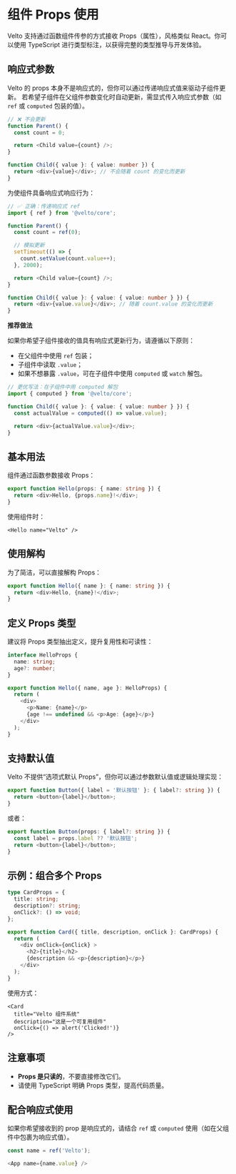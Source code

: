 # 组件 Props 使用

Velto 支持通过函数组件传参的方式接收 Props（属性），风格类似 React。你可以使用 TypeScript 进行类型标注，以获得完整的类型推导与开发体验。

## 响应式参数

Velto 的 props 本身不是响应式的，但你可以通过传递响应式值来驱动子组件更新。
若希望子组件在父组件参数变化时自动更新，需显式传入响应式参数（如 `ref` 或 `computed` 包装的值）。

```ts
// ❌ 不会更新
function Parent() {
  const count = 0;

  return <Child value={count} />;
}

function Child({ value }: { value: number }) {
  return <div>{value}</div>; // 不会随着 count 的变化而更新
}
```

为使组件具备响应式响应行为：

```ts
// ✅ 正确：传递响应式 ref
import { ref } from '@velto/core';

function Parent() {
  const count = ref(0);

  // 模拟更新
  setTimeout(() => {
    count.setValue(count.value++);
  }, 2000);

  return <Child value={count} />;
}

function Child({ value }: { value: { value: number } }) {
  return <div>{value.value}</div>; // 随着 count.value 的变化而更新
}
```

**推荐做法**

如果你希望子组件接收的值具有响应式更新行为，请遵循以下原则：

* 在父组件中使用 `ref` 包装；
* 子组件中读取 `.value`；
* 如果不想暴露 `.value`，可在子组件中使用 `computed` 或 `watch` 解包。

```ts
// 更优写法：在子组件中用 computed 解包
import { computed } from '@velto/core';

function Child({ value }: { value: { value: number } }) {
  const actualValue = computed(() => value.value);

  return <div>{actualValue.value}</div>;
}
```

## 基本用法

组件通过函数参数接收 Props：

```ts
export function Hello(props: { name: string }) {
  return <div>Hello, {props.name}!</div>;
}
```

使用组件时：

```tsx
<Hello name="Velto" />
```

##  使用解构

为了简洁，可以直接解构 Props：

```ts
export function Hello({ name }: { name: string }) {
  return <div>Hello, {name}!</div>;
}
```


## 定义 Props 类型

建议将 Props 类型抽出定义，提升复用性和可读性：

```ts
interface HelloProps {
  name: string;
  age?: number;
}

export function Hello({ name, age }: HelloProps) {
  return (
    <div>
      <p>Name: {name}</p>
      {age !== undefined && <p>Age: {age}</p>}
    </div>
  );
}
```

## 支持默认值

Velto 不提供“选项式默认 Props”，但你可以通过参数默认值或逻辑处理实现：

```ts
export function Button({ label = '默认按钮' }: { label?: string }) {
  return <button>{label}</button>;
}
```

或者：

```ts
export function Button(props: { label?: string }) {
  const label = props.label ?? '默认按钮';
  return <button>{label}</button>;
}
```

## 示例：组合多个 Props

```ts
type CardProps = {
  title: string;
  description?: string;
  onClick?: () => void;
};

export function Card({ title, description, onClick }: CardProps) {
  return (
    <div onClick={onClick} >
      <h2>{title}</h2>
      {description && <p>{description}</p>}
    </div>
  );
}
```

使用方式：

```tsx
<Card
  title="Velto 组件系统"
  description="这是一个可复用组件"
  onClick={() => alert('Clicked!')}
/>
```

## 注意事项

* **Props 是只读的**，不要直接修改它们。
* 请使用 TypeScript 明确 Props 类型，提高代码质量。

## 配合响应式使用

如果你希望接收到的 prop 是响应式的，请结合 `ref` 或 `computed` 使用（如在父组件中包裹为响应式值）。

```ts
const name = ref('Velto');

<App name={name.value} />
```
